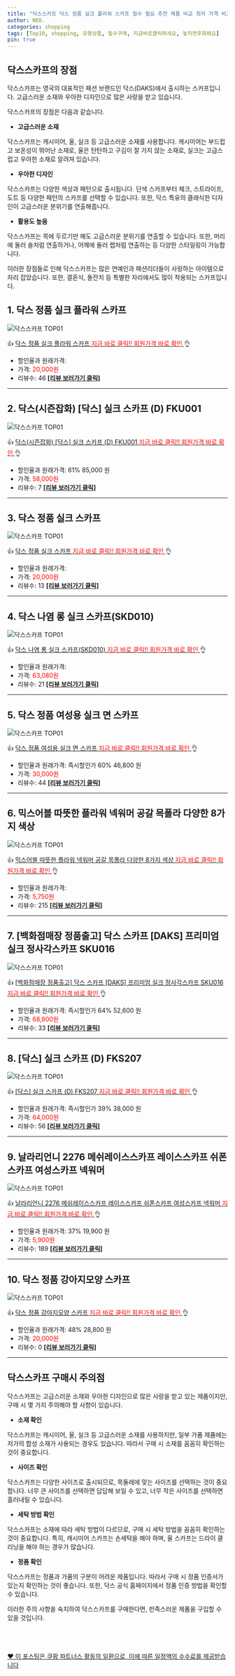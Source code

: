```yaml
---
title: "닥스스카프 닥스 정품 실크 플라워 스카프 필수 필요 추천 제품 비교 최저 가격 비교 장점 구매 후기 구매평"
author: NEO.
categories: shopping
tags: [Top10, shopping, 유행상품, 필수구매, 지금바로클릭하세요, 놓치면후회해요]
pin: true
---
```

<h2>닥스스카프의 장점</h2>

닥스스카프는 영국의 대표적인 패션 브랜드인 닥스(DAKS)에서 출시하는 스카프입니다. 고급스러운 소재와 우아한 디자인으로 많은 사랑을 받고 있습니다.

닥스스카프의 장점은 다음과 같습니다.

* **고급스러운 소재**

닥스스카프는 캐시미어, 울, 실크 등 고급스러운 소재를 사용합니다. 캐시미어는 부드럽고 보온성이 뛰어난 소재로, 울은 탄탄하고 구김이 잘 가지 않는 소재로, 실크는 고급스럽고 우아한 소재로 알려져 있습니다.

* **우아한 디자인**

닥스스카프는 다양한 색상과 패턴으로 출시됩니다. 단색 스카프부터 체크, 스트라이프, 도트 등 다양한 패턴의 스카프를 선택할 수 있습니다. 또한, 닥스 특유의 클래식한 디자인이 고급스러운 분위기를 연출해줍니다.

* **활용도 높음**

닥스스카프는 목에 두르기만 해도 고급스러운 분위기를 연출할 수 있습니다. 또한, 머리에 둘러 숄처럼 연출하거나, 어깨에 둘러 랩처럼 연출하는 등 다양한 스타일링이 가능합니다.

이러한 장점들로 인해 닥스스카프는 많은 연예인과 패션리더들이 사랑하는 아이템으로 자리 잡았습니다. 또한, 결혼식, 돌잔치 등 특별한 자리에서도 많이 착용되는 스카프입니다.

   

## 1. 닥스 정품 실크 플라워 스카프

![닥스스카프 TOP01](https://thumbnail6.coupangcdn.com/thumbnails/remote/490x490ex/image/vendor_inventory/282f/b8d414819a2c7c3f6c3006b4e8675d918914eee70279d5b0654ba379bad4.JPG)


👍 [닥스 정품 실크 플라워 스카프 <font color=red> 지금 바로 클릭!! 회원가격 바로 확인 </font> ](https://link.coupang.com/re/AFFSDP?lptag=AF3617701&subid=GithubCoopas&pageKey=7688326418&traceid=V0-153&itemId=20553631365&vendorItemId=87629679768) 👌 


- 할인율과 원래가격: 
- 가격: <span style='color:red'>20,000원</span>
- 리뷰수: 46  [**[리뷰 보러가기 클릭]**](https://link.coupang.com/re/AFFSDP?lptag=AF3617701&subid=GithubCoopas&pageKey=7688326418&traceid=V0-153&itemId=20553631365&vendorItemId=87629679768)

---


   

## 2. 닥스(시즌잡화) [닥스] 실크 스카프 (D) FKU001

![닥스스카프 TOP01](https://thumbnail10.coupangcdn.com/thumbnails/remote/490x490ex/image/vendor_inventory/7f15/43f48144c33e0ea681b5a10b4fca41cb93e14c22a02d4c98ac09aa918fe2.jpg)


👍 [닥스(시즌잡화) [닥스] 실크 스카프 (D) FKU001 <font color=red> 지금 바로 클릭!! 회원가격 바로 확인 </font> ](https://link.coupang.com/re/AFFSDP?lptag=AF3617701&subid=GithubCoopas&pageKey=6732435818&traceid=V0-153&itemId=15690302432&vendorItemId=87416607381) 👌 


- 할인율과 원래가격: 61%  85,000   원
- 가격: <span style='color:red'>58,000원</span>
- 리뷰수: 7  [**[리뷰 보러가기 클릭]**](https://link.coupang.com/re/AFFSDP?lptag=AF3617701&subid=GithubCoopas&pageKey=6732435818&traceid=V0-153&itemId=15690302432&vendorItemId=87416607381)

---


   

## 3. 닥스 정품 실크 스카프

![닥스스카프 TOP01](https://thumbnail10.coupangcdn.com/thumbnails/remote/490x490ex/image/vendor_inventory/d30e/58c4ac22469f66c2790f14b517279312581cae71eea22b12ae2d8c97bc10.jpg)


👍 [닥스 정품 실크 스카프 <font color=red> 지금 바로 클릭!! 회원가격 바로 확인 </font> ](https://link.coupang.com/re/AFFSDP?lptag=AF3617701&subid=GithubCoopas&pageKey=7654472784&traceid=V0-153&itemId=20375835883&vendorItemId=87459325417) 👌 


- 할인율과 원래가격: 
- 가격: <span style='color:red'>20,000원</span>
- 리뷰수: 13  [**[리뷰 보러가기 클릭]**](https://link.coupang.com/re/AFFSDP?lptag=AF3617701&subid=GithubCoopas&pageKey=7654472784&traceid=V0-153&itemId=20375835883&vendorItemId=87459325417)

---


   

## 4. 닥스 나염 롱 실크 스카프(SKD010)

![닥스스카프 TOP01](https://thumbnail8.coupangcdn.com/thumbnails/remote/490x490ex/image/vendor_inventory/f1c4/0aa5d27ffb48f6b95641696e4ef5503548053ffcc6c91940a9dcfe796b17.JPG)


👍 [닥스 나염 롱 실크 스카프(SKD010) <font color=red> 지금 바로 클릭!! 회원가격 바로 확인 </font> ](https://link.coupang.com/re/AFFSDP?lptag=AF3617701&subid=GithubCoopas&pageKey=7111620165&traceid=V0-153&itemId=17780021685&vendorItemId=87229828558) 👌 


- 할인율과 원래가격: 
- 가격: <span style='color:red'>63,080원</span>
- 리뷰수: 21  [**[리뷰 보러가기 클릭]**](https://link.coupang.com/re/AFFSDP?lptag=AF3617701&subid=GithubCoopas&pageKey=7111620165&traceid=V0-153&itemId=17780021685&vendorItemId=87229828558)

---


   

## 5. 닥스 정품 여성용 실크 면 스카프

![닥스스카프 TOP01](https://thumbnail10.coupangcdn.com/thumbnails/remote/490x490ex/image/vendor_inventory/e7f6/332cdf3ea25a9c14235aa1c53d8537cdca195d92ebd17098606ec1e941db.JPG)


👍 [닥스 정품 여성용 실크 면 스카프 <font color=red> 지금 바로 클릭!! 회원가격 바로 확인 </font> ](https://link.coupang.com/re/AFFSDP?lptag=AF3617701&subid=GithubCoopas&pageKey=7661685163&traceid=V0-153&itemId=20414154972&vendorItemId=87485099887) 👌 


- 할인율과 원래가격: 즉시할인가 60%  46,800   원
- 가격: <span style='color:red'>30,000원</span>
- 리뷰수: 44  [**[리뷰 보러가기 클릭]**](https://link.coupang.com/re/AFFSDP?lptag=AF3617701&subid=GithubCoopas&pageKey=7661685163&traceid=V0-153&itemId=20414154972&vendorItemId=87485099887)

---


   

## 6. 믹스어블 따뜻한 플라워 넥워머 공갈 목폴라 다양한 8가지 색상

![닥스스카프 TOP01](https://thumbnail7.coupangcdn.com/thumbnails/remote/490x490ex/image/vendor_inventory/8271/d68cfe0028a3ed46624fa0e076673e4d1e605512761897dc78b44b4db9f7.jpg)


👍 [믹스어블 따뜻한 플라워 넥워머 공갈 목폴라 다양한 8가지 색상 <font color=red> 지금 바로 클릭!! 회원가격 바로 확인 </font> ](https://link.coupang.com/re/AFFSDP?lptag=AF3617701&subid=GithubCoopas&pageKey=6827958876&traceid=V0-153&itemId=16201158861&vendorItemId=83395792718) 👌 


- 할인율과 원래가격: 
- 가격: <span style='color:red'>5,750원</span>
- 리뷰수: 215  [**[리뷰 보러가기 클릭]**](https://link.coupang.com/re/AFFSDP?lptag=AF3617701&subid=GithubCoopas&pageKey=6827958876&traceid=V0-153&itemId=16201158861&vendorItemId=83395792718)

---


   

## 7. [백화점매장 정품출고] 닥스 스카프 [DAKS] 프리미엄 실크 정사각스카프 SKU016

![닥스스카프 TOP01](https://thumbnail10.coupangcdn.com/thumbnails/remote/490x490ex/image/vendor_inventory/a414/2cc20dff52635c0006cca7bc7148b768faf969e895a149bafd989f7ff5aa.jpg)


👍 [[백화점매장 정품출고] 닥스 스카프 [DAKS] 프리미엄 실크 정사각스카프 SKU016 <font color=red> 지금 바로 클릭!! 회원가격 바로 확인 </font> ](https://link.coupang.com/re/AFFSDP?lptag=AF3617701&subid=GithubCoopas&pageKey=7568143924&traceid=V0-153&itemId=19952855334&vendorItemId=87051775660) 👌 


- 할인율과 원래가격: 즉시할인가 64%  52,600   원
- 가격: <span style='color:red'>68,800원</span>
- 리뷰수: 33  [**[리뷰 보러가기 클릭]**](https://link.coupang.com/re/AFFSDP?lptag=AF3617701&subid=GithubCoopas&pageKey=7568143924&traceid=V0-153&itemId=19952855334&vendorItemId=87051775660)

---


   

## 8. [닥스] 실크 스카프 (D) FKS207

![닥스스카프 TOP01](https://thumbnail7.coupangcdn.com/thumbnails/remote/490x490ex/image/vendor_inventory/22ed/6717099930bc5c17c6810263f79e9f7f0856b0144f9061fc75320656b614.JPG)


👍 [[닥스] 실크 스카프 (D) FKS207 <font color=red> 지금 바로 클릭!! 회원가격 바로 확인 </font> ](https://link.coupang.com/re/AFFSDP?lptag=AF3617701&subid=GithubCoopas&pageKey=6067580076&traceid=V0-153&itemId=11186618861&vendorItemId=86898520953) 👌 


- 할인율과 원래가격: 즉시할인가 39%  38,000   원
- 가격: <span style='color:red'>64,000원</span>
- 리뷰수: 56  [**[리뷰 보러가기 클릭]**](https://link.coupang.com/re/AFFSDP?lptag=AF3617701&subid=GithubCoopas&pageKey=6067580076&traceid=V0-153&itemId=11186618861&vendorItemId=86898520953)

---


   

## 9. 날라리언니 2276 메쉬레이스스카프 레이스스카프 쉬폰스카프 여성스카프 넥워머

![닥스스카프 TOP01](https://thumbnail7.coupangcdn.com/thumbnails/remote/490x490ex/image/vendor_inventory/f10d/85460b26bac6b69d52ebdd91e4c288e1346fcb424a591c97451d50e40ee5.jpg)


👍 [날라리언니 2276 메쉬레이스스카프 레이스스카프 쉬폰스카프 여성스카프 넥워머 <font color=red> 지금 바로 클릭!! 회원가격 바로 확인 </font> ](https://link.coupang.com/re/AFFSDP?lptag=AF3617701&subid=GithubCoopas&pageKey=1530630936&traceid=V0-153&itemId=2624983751&vendorItemId=70615901754) 👌 


- 할인율과 원래가격: 37%  19,900   원
- 가격: <span style='color:red'>5,900원</span>
- 리뷰수: 189  [**[리뷰 보러가기 클릭]**](https://link.coupang.com/re/AFFSDP?lptag=AF3617701&subid=GithubCoopas&pageKey=1530630936&traceid=V0-153&itemId=2624983751&vendorItemId=70615901754)

---


   

## 10. 닥스 정품 강아지모양 스카프

![닥스스카프 TOP01](https://thumbnail10.coupangcdn.com/thumbnails/remote/490x490ex/image/vendor_inventory/2a80/dfc05293e1ff58296bde185e115e75ec85069d049f7db81529e67df3a2da.JPG)


👍 [닥스 정품 강아지모양 스카프 <font color=red> 지금 바로 클릭!! 회원가격 바로 확인 </font> ](https://link.coupang.com/re/AFFSDP?lptag=AF3617701&subid=GithubCoopas&pageKey=7684964724&traceid=V0-153&itemId=20535034741&vendorItemId=87611868313) 👌 


- 할인율과 원래가격: 48%  28,800   원
- 가격: <span style='color:red'>20,000원</span>
- 리뷰수: 0  [**[리뷰 보러가기 클릭]**](https://link.coupang.com/re/AFFSDP?lptag=AF3617701&subid=GithubCoopas&pageKey=7684964724&traceid=V0-153&itemId=20535034741&vendorItemId=87611868313)

---
<h2>닥스스카프 구매시 주의점</h2>

닥스스카프는 고급스러운 소재와 우아한 디자인으로 많은 사랑을 받고 있는 제품이지만, 구매 시 몇 가지 주의해야 할 사항이 있습니다.

* **소재 확인**

닥스스카프는 캐시미어, 울, 실크 등 고급스러운 소재를 사용하지만, 일부 가품 제품에는 저가의 합성 소재가 사용되는 경우도 있습니다. 따라서 구매 시 소재를 꼼꼼히 확인하는 것이 중요합니다.

* **사이즈 확인**

닥스스카프는 다양한 사이즈로 출시되므로, 목둘레에 맞는 사이즈를 선택하는 것이 중요합니다. 너무 큰 사이즈를 선택하면 답답해 보일 수 있고, 너무 작은 사이즈를 선택하면 흘러내릴 수 있습니다.

* **세탁 방법 확인**

닥스스카프는 소재에 따라 세탁 방법이 다르므로, 구매 시 세탁 방법을 꼼꼼히 확인하는 것이 중요합니다. 특히, 캐시미어 스카프는 손세탁을 해야 하며, 울 스카프는 드라이 클리닝을 해야 하는 경우가 많습니다.

* **정품 확인**

닥스스카프는 정품과 가품의 구분이 어려운 제품입니다. 따라서 구매 시 정품 인증서가 있는지 확인하는 것이 좋습니다. 또한, 닥스 공식 홈페이지에서 정품 인증 방법을 확인할 수 있습니다.

이러한 주의 사항을 숙지하여 닥스스카프를 구매한다면, 만족스러운 제품을 구입할 수 있을 것입니다.<br><br><br><br><br> [ ❤  이 포스팅은 쿠팡 파트너스 활동의 일환으로, 이에 따른 일정액의 수수료를 제공받습니다](https://link.coupang.com/a/bcEFyh)